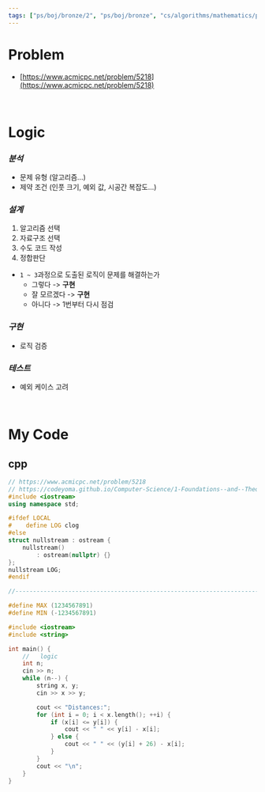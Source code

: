 ```yaml
---
tags: ["ps/boj/bronze/2", "ps/boj/bronze", "cs/algorithms/mathematics/ps","cs/algorithms/implementation/ps","cs/algorithms/string/ps"]
---
```


# Problem
- [https://www.acmicpc.net/problem/5218](https://www.acmicpc.net/problem/5218)

<br/>

# Logic

### *분석*
- 문제 유형 (알고리즘...)
- 제약 조건 (인풋 크기, 예외 값, 시공간 복잡도...)

### *설계*
1. 알고리즘 선택
2. 자료구조 선택
3. 수도 코드 작성
4. 정합판단
  - `1 ~ 3`과정으로 도출된 로직이 문제를 해결하는가
    - 그렇다 -> **구현**
    - 잘 모르겠다 -> **구현**
    - 아니다 -> 1번부터 다시 점검

### *구현*
- 로직 검증

### *테스트*
- 예외 케이스 고려

<br/>

# My Code
## cpp
```cpp title="boj/5218.cpp"
// https://www.acmicpc.net/problem/5218
// https://codeyoma.github.io/Computer-Science/1-Foundations--and--Theory/Algorithms/ps/boj/5218/5218
#include <iostream>
using namespace std;

#ifdef LOCAL
#    define LOG clog
#else
struct nullstream : ostream {
    nullstream()
        : ostream(nullptr) {}
};
nullstream LOG;
#endif

//--------------------------------------------------------------------------------------------------

#define MAX (1234567891)
#define MIN (-1234567891)

#include <iostream>
#include <string>

int main() {
    //   logic
    int n;
    cin >> n;
    while (n--) {
        string x, y;
        cin >> x >> y;

        cout << "Distances:";
        for (int i = 0; i < x.length(); ++i) {
            if (x[i] <= y[i]) {
                cout << " " << y[i] - x[i];
            } else {
                cout << " " << (y[i] + 26) - x[i];
            }
        }
        cout << "\n";
    }
}

```
